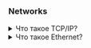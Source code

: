 ### Networks
<details><summary>Что такое TCP/IP?</summary><br>

TCP/IP (Transmission Control Protocol/Internet Protocol) - это набор протоколов, который обеспечивает связь и передачу данных между устройствами в компьютерной сети. Эти протоколы составляют основу Интернета и позволяют компьютерам в разных сетях обмениваться информацией.

Некоторые ключевые аспекты TCP/IP:

- Transmission Control Protocol (TCP): Обеспечивает надежную, упорядоченную и безошибочную доставку данных между устройствами в сети. TCP разбивает данные на пакеты и управляет их доставкой.
- Internet Protocol (IP): Определяет адресацию и маршрутизацию данных в сети. Он присваивает уникальные IP-адреса устройствам и позволяет им общаться друг с другом.
- TCP/IP Suite: TCP/IP включает в себя несколько протоколов, таких как HTTP (HyperText Transfer Protocol), FTP (File Transfer Protocol), SMTP (Simple Mail Transfer Protocol) и другие.
- Масштабируемость: TCP/IP было разработано с учетом потребностей растущей сети, что позволяет подключать миллионы устройств к Интернету.
- Пакетная коммутация: TCP/IP основан на пакетной коммутации данных, где информация разбивается на маленькие пакеты, которые могут следовать разными маршрутами к своему назначению.
- Глобальная стандартизация: TCP/IP является международным стандартом, что позволяет разным типам устройств и операционных систем общаться между собой.
- Открытая архитектура: Протоколы TCP/IP открыты для общего использования и могут быть реализованы на различных устройствах и платформах.
- Оперирует на четырех уровнях OSI: TCP/IP состоит из четырех уровней: прикладной, транспортный, сетевой и канальный.

</details>

<details><summary>Что такое Ethernet?</summary><br>

Ethernet - это стандарт технологии локальной вычислительной сети (LAN), который описывает методы передачи данных между устройствами в сети с использованием проводных соединений.

Важные характеристики Ethernet:

Метод передачи данных: Ethernet использует метод коммутации (switching), где данные разбиваются на кадры и пересылаются только к нужному устройству в сети.
Физические среды: Ethernet может работать по различным физическим средам, включая медные кабели (twisted pair), оптоволокно и беспроводные технологии.
Скорости передачи данных: Стандарт Ethernet поддерживает различные скорости передачи данных, начиная с 10 Мбит/с (Ethernet 10Base-T) до современных Gigabit и даже 10 Gigabit Ethernet.
Топология сети: Ethernet может работать в различных топологиях, включая звезду, шину и кольцо.
MAC-адреса: В Ethernet каждому устройству присваивается уникальный физический адрес, известный как MAC-адрес (Media Access Control address). Он используется для идентификации устройств в сети.
Коллизии: В стандартных Ethernet-сетях могут возникать коллизии (столкновения) при одновременной передаче данных несколькими устройствами. Однако современные Ethernet-технологии, такие как Gigabit Ethernet, устраняют эту проблему.

</details>